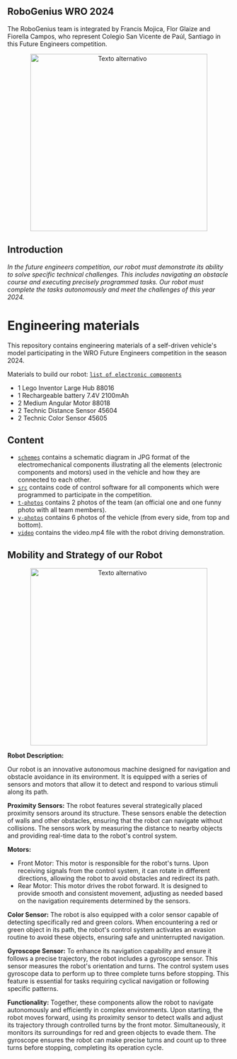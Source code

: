 ## RoboGenius WRO 2024
The RoboGenius team is integrated by Francis Mojica, Flor Glaize and Fiorella Campos, who represent Colegio San Vicente de Paúl, Santiago in this Future Engineers competition.

<div style="text-align: center;">
  <img src="https://github.com/csvprobotica/RoboGenius/blob/main/t-photos/RoboGenius-Normal.jpg" alt="Texto alternativo" width="400"/>
</div>

## Introduction
_In the future engineers competition, our robot must demonstrate its ability to solve specific technical challenges. This includes navigating an obstacle course and executing precisely programmed tasks. Our robot must complete the tasks autonomously and meet the challenges of this year 2024._

Engineering materials
====

This repository contains engineering materials of a self-driven vehicle's model participating in the WRO Future Engineers competition in the season 2024.

Materials to build our robot: [`list of electronic components`](https://github.com/csvprobotica/RoboGenius/blob/main/schemes/Listado%20de%20Componentes_2.png)
* 1 Lego Inventor Large Hub 88016
* 1 Rechargeable battery 7.4V 2100mAh
* 2 Medium Angular Motor 88018
* 2 Technic Distance Sensor 45604
* 2 Technic Color Sensor 45605


## Content
* [`schemes`](https://github.com/csvprobotica/RoboGenius/tree/main/schemes) contains a schematic diagram in JPG format of the electromechanical components illustrating all the elements (electronic components and motors) used in the vehicle and how they are connected to each other.
* [`src`](https://github.com/csvprobotica/RoboGenius/tree/main/src) contains code of control software for all components which were programmed to participate in the competition.
* [`t-photos`](https://github.com/csvprobotica/RoboGenius/tree/main/t-photos) contains 2 photos of the team (an official one and one funny photo with all team members).
* [`v-photos`](https://github.com/csvprobotica/RoboGenius/tree/main/v-photos) contains 6 photos of the vehicle (from every side, from top and bottom).
* [`video`](https://github.com/csvprobotica/RoboGenius/tree/main/video) contains the video.mp4 file with the robot driving demonstration.

## Mobility and Strategy of our Robot

<div style="text-align: center;">
  <img src="https://github.com/csvprobotica/RoboGenius/blob/main/v-photos/Robot.jpg" alt="Texto alternativo" width="400"/>
</div>

**Robot Description:**

Our robot is an innovative autonomous machine designed for navigation and obstacle avoidance in its environment. It is equipped with a series of sensors and motors that allow it to detect and respond to various stimuli along its path.

**Proximity Sensors:**
The robot features several strategically placed proximity sensors around its structure. These sensors enable the detection of walls and other obstacles, ensuring that the robot can navigate without collisions. The sensors work by measuring the distance to nearby objects and providing real-time data to the robot's control system.

**Motors:**
* Front Motor: This motor is responsible for the robot's turns. Upon receiving signals from the control system, it can rotate in different directions, allowing the robot to avoid obstacles and redirect its path.
* Rear Motor: This motor drives the robot forward. It is designed to provide smooth and consistent movement, adjusting as needed based on the navigation requirements determined by the sensors.

**Color Sensor:**
The robot is also equipped with a color sensor capable of detecting specifically red and green colors. When encountering a red or green object in its path, the robot's control system activates an evasion routine to avoid these objects, ensuring safe and uninterrupted navigation.

**Gyroscope Sensor:**
To enhance its navigation capability and ensure it follows a precise trajectory, the robot includes a gyroscope sensor. This sensor measures the robot's orientation and turns. The control system uses gyroscope data to perform up to three complete turns before stopping. This feature is essential for tasks requiring cyclical navigation or following specific patterns.

**Functionality:**
Together, these components allow the robot to navigate autonomously and efficiently in complex environments. Upon starting, the robot moves forward, using its proximity sensor to detect walls and adjust its trajectory through controlled turns by the front motor. Simultaneously, it monitors its surroundings for red and green objects to evade them. The gyroscope ensures the robot can make precise turns and count up to three turns before stopping, completing its operation cycle.


